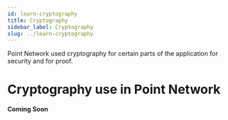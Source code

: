 ```yaml
---
id: learn-cryptography
title: Cryptography
sidebar_label: Cryptography
slug: ../learn-cryptography
---
```


Point Network used cryptography for certain parts of the application for security and for proof.

# Cryptography use in Point Network

**Coming Soon**